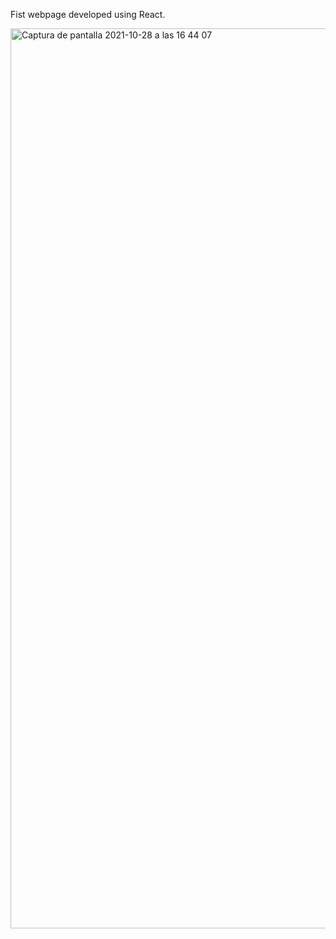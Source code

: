 Fist webpage developed using React.

<img width="1440" alt="Captura de pantalla 2021-10-28 a las 16 44 07" src="https://user-images.githubusercontent.com/43842142/139279977-d89c0898-25ab-457e-8fe5-e579926a925b.png">
